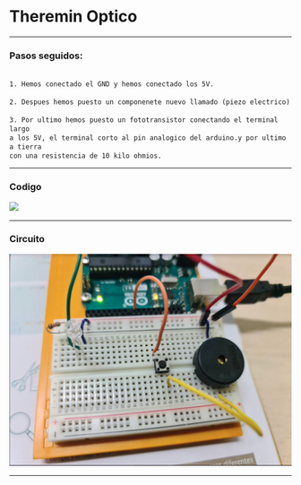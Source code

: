 # Theremin Optico

---

### Pasos seguidos:

```

1. Hemos conectado el GND y hemos conectado los 5V.

2. Despues hemos puesto un componenete nuevo llamado (piezo electrico)

3. Por ultimo hemos puesto un fototransistor conectando el terminal largo 
a los 5V, el terminal corto al pin analogico del arduino.y por ultimo a tierra 
con una resistencia de 10 kilo ohmios.

```

---

### Codigo

![](https://user-images.githubusercontent.com/90753267/143226680-573abe17-3f56-4f0c-9047-0d401395f0c5.png)

---

### Circuito

![](https://github.com/St1v3n3223/1er-Trimestre/blob/a423d9fa7b8fb012ae0970983924281152065f7b/Captura%20de%20pantalla%20de%202021-11-30%2010-44-08.png)

---
